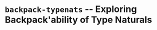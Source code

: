 `backpack-typenats` -- Exploring Backpack'ability of Type Naturals
==================================================================
